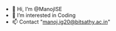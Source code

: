 - 👋 Hi, I’m @ManojISE
- 👀 I’m interested in Coding
- 📫 Contact "manoj.ig20@bitsathy.ac.in"

<!---
ManojISE/ManojISE is a ✨ special ✨ repository because its `README.md` (this file) appears on your GitHub profile.
You can click the Preview link to take a look at your changes.
--->
